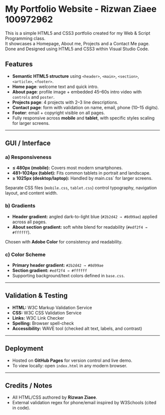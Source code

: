 # My Portfolio Website - Rizwan Ziaee 100972962

This is a simple HTML5 and CSS3 portfolio created for my Web & Script Programming class.  
It showcases a Homepage, About me, Projects and a Contact Me page.
Done and Designed using HTML5 and CSS3 within Visual Studio Code.


##  Features
- **Semantic HTML5 structure** using `<header>`, `<main>`, `<section>`, `<article>`, `<footer>`.  
- **Home page**: welcome text and quick intro.  
- **About page**: profile image + embedded 45–60s intro video with `controls` and `poster`.  
- **Projects page**: 4 projects with 2–3 line descriptions.  
- **Contact page**: form with validation on name, email, phone (10–15 digits).
- **Footer**: email + copyright visible on all pages.  
- Fully responsive across **mobile** and **tablet**, with specific styles scaling for larger screens.  

---

##  GUI / Interface

### a) Responsiveness
- **≤ 480px (mobile):** Covers most modern smartphones.  
- **481–1024px (tablet):** Fits common tablets in portrait and landscape.  
- **≥ 1025px (desktop/laptop):** Handled by main.css` for larger screens.  

Separate CSS files (`mobile.css`, `tablet.css`) control typography, navigation layout, and content width.

### b) Gradients
- **Header gradient:** angled dark-to-light blue (`#2b2d42 → #8d99ae`) applied across all pages.  
- **About section gradient:** soft white blend for readability (`#edf2f4 → #ffffff`).  

Chosen with **Adobe Color** for consistency and readability.

### c) Color Scheme
- **Primary header gradient:** `#2b2d42 → #8d99ae`  
- **Section gradient:** `#edf2f4 → #ffffff`  
- Supporting background/text colors defined in `base.css`.

---

##  Validation & Testing
- **HTML:** W3C Markup Validation Service  
- **CSS:** W3C CSS Validation Service  
- **Links:** W3C Link Checker  
- **Spelling:** Browser spell-check  
- **Accessibility:** WAVE tool (checked alt text, labels, and contrast)  

---

##  Deployment
- Hosted on **GitHub Pages** for version control and live demo.  
- To view locally: open `index.html` in any modern browser.  

---

##  Credits / Notes
- All HTML/CSS authored by **Rizwan Ziaee**.  
- External validation regex for phone/email inspired by W3Schools (cited in code).  

